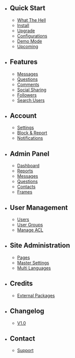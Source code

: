 - ## Quick Start
    - [What The Hell](/{{route}}/{{version}}/what-the-hell)
    - [Install](/{{route}}/{{version}}/install)
    - [Upgrade](/{{route}}/{{version}}/upgrade)
    - [Configurations](/{{route}}/{{version}}/configurations)
    - [Demo Mode](/{{route}}/{{version}}/demo-mode)
    - [Upcoming](/{{route}}/{{version}}/upcoming)

- ## Features
    - [Messages](/{{route}}/{{version}}/features/messages)
    - [Questions](/{{route}}/{{version}}/features/questions)
    - [Comments](/{{route}}/{{version}}/features/comments)
    - [Social Sharing](/{{route}}/{{version}}/features/social-sharing)
    - [Followers](/{{route}}/{{version}}/features/followers)
    - [Search Users](/{{route}}/{{version}}/features/search-users)

- ## Account
    - [Settings](/{{route}}/{{version}}/settings/settings)
    - [Block & Report](/{{route}}/{{version}}/settings/block-report)
    - [Notifications](/{{route}}/{{version}}/settings/notifications)
    
- ## Admin Panel
    - [Dashboard](/{{route}}/{{version}}/admin/dashboard)
    - [Reports](/{{route}}/{{version}}/admin/reports)
    - [Messages](/{{route}}/{{version}}/admin/messages)
    - [Questions](/{{route}}/{{version}}/admin/questions)
    - [Contacts](/{{route}}/{{version}}/admin/contacts)
    - [Frames](/{{route}}/{{version}}/admin/frames)
    
- ## User Management
    - [Users](/{{route}}/{{version}}/admin/users)
    - [User Groups](/{{route}}/{{version}}/admin/user-groups)
    - [Manage ACL](/{{route}}/{{version}}/admin/manage-acl)
    
- ## Site Administration
    - [Pages](/{{route}}/{{version}}/admin/pages)
    - [Master Settings](/{{route}}/{{version}}/admin/master-settings)
    - [Multi Languages](/{{route}}/{{version}}/admin/multi-languages)

- ## Credits
    - [External Packages](/{{route}}/{{version}}/credits/external-packages)
    
- ## Changelog
    - [V1.0](/{{route}}/{{version}}/changelog/V1.0)

- ## Contact
    - [Support](/{{route}}/{{version}}/contact/support)